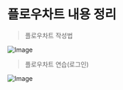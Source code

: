 # 플로우차트 내용 정리

> 플로우차트 작성법

![Image](https://github.com/user-attachments/assets/044e51a2-c3ca-49fc-9d55-9f9fcbcaa1fb)

> 플로우차트 연습(로그인)

![Image](https://github.com/user-attachments/assets/0cbd8979-b76e-4a66-a726-92b1fb60ea72)
